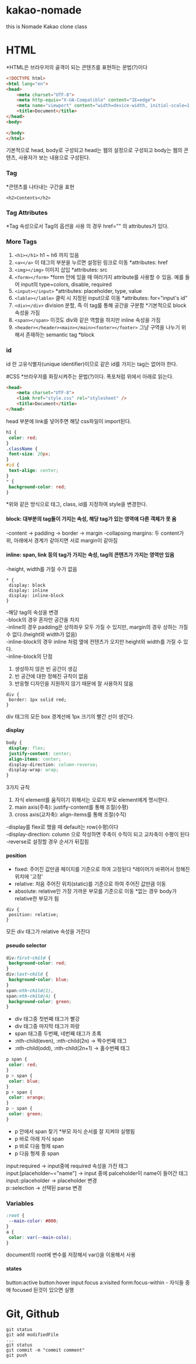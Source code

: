 # kakao-nomade

 this is Nomade Kakao clone class

# HTML
*HTML은 브라우저의 골격이 되는 콘텐츠를 표현하는 문법(?)이다
```html
<!DOCTYPE html>
<html lang="en">
<head>
    <meta charset="UTF-8">
    <meta http-equiv="X-UA-Compatible" content="IE=edge">
    <meta name="viewport" content="width=device-width, initial-scale=1.0">
    <title>Document</title>
</head>
<body>
    
</body>
</html>
```
기본적으로 head, body로 구성되고 head는 웹의 설정으로 구성되고 body는 웹의 콘텐츠, 사용자가 보는 내용으로 구성된다.

### Tag
*콘텐츠를 나타내는 구간을 표현
```
<h2>Contents</h2>
```

### Tag Attributes
*Tag 속성으로서 Tag의 옵션을 사용
<a> 의 경우 href="" 의 attributes가 있다.
 
### More Tags
1. ```<h1></h1>``` h1 ~ h6 까지 있음
2. ```<a></a>``` 이 태그의 부분을 누르면 설정된 링크로 이동 *attributes: href
3. ```<img></img>``` 이미지 삽입 *attributes: src
4. ```<form></form>``` *form 안에 있을 때 여러가지 attribute를 사용할 수 있음. 예를 들어 input의 type=colors, disable, required
5. ```<input></input>``` *attributes: placeholder, type, value
6. ```<lable></lable>``` 클릭 시 지정된 input으로 이동 *attributes: for="input's id"
7. ```<div></div>``` division 분할, 즉 이 tag를 통해 공간을 구분함 *기본적으로 block 속성을 가짐
8. ```<span></span>``` 이것도 div와 같은 역할을 하지만 inline 속성을 가짐
9. ```<header></header><main></main><footer></footer>``` 그냥 구역을 나누기 위해서 존재하는 semantic tag *block

### id
id 란 고유식별자(unique identifier)이므로 같은 id를 가지는 tag는 없어야 한다.

#CSS
*브라우저를 화장시켜주는 문법(?)이다. 폭포처럼 위에서 아래로 읽는다.

```html
<head>
    <meta charset="UTF-8">
    <link href="style.css" rel="stylesheet" />
    <title>Document</title>
</head>
```
head 부분에 link를 넣어주면 해당 css파일이 import된다.

```css
h1 {
 color: red;
}
.className {
 font-size: 20px;
}
#id {
 text-align: center;
}
* {
 background-color: red;
}
```
*위와 같은 방식으로 태그, class, id를 지정하여 style을 변경한다.

#### block: 대부분의 tag들이 가지는 속성, 해당 tag가 있는 영역에 다른 객체가 못 옴
-content -> padding -> border -> margin
-collapsing margins: 두 content가 위, 아래에서 경계가 같아지면 서로 margin이 같아짐
#### inline: span, link 등의 tag가 가지는 속성, tag의 콘텐츠가 가지는 영역만 있음
-height, width를 가질 수가 없음

```
* {
 display: block
 display: inline
 display: inline-block
}
```
-해당 tag의 속성을 변경    
-block의 경우 혼자만 공간을 차지    
-inline의 경우 padding은 상하좌우 모두 가질 수 있지만, margin의 경우 상하는 가질 수 없다.(height와 width가 없음)    
-inline-block의 경우 inline 처럼 옆에 컨텐츠가 오지만 height와 width를 가질 수 있다.    
-inline-block의 단점    
 1. 생성하지 않은 빈 공간이 생김    
 2. 빈 공간에 대한 정해진 규칙이 없음     
 3. 반응형 디자인을 지원하지 않기 때문에 잘 사용하지 않음    

```
div {
 border: 1px solid red;
}
```
div 태그의 모든 box 경계선에 1px 크기의 빨간 선이 생긴다.

#### display

```css
body {
 display: flex;
 justify-content: center;
 align-items: center;
 display-direction: column-reverse;
 display-wrap: wrap;
}
```

3가지 규칙
1. 자식 element를 움직이기 위해서는 오로지 부모 element에게 명시한다.
2. main axis(주축): justify-content를 통해 조절(수평)
3. cross axis(교차축): align-items를 통해 조절(수직)

-display를 flex로 했을 때 default는 row(수평)이다    
-display-direction: column 으로 작성하면 주축이 수직이 되고 교차축이 수평이 된다
-reverse로 설정할 경우 순서가 뒤집힘

#### position    
- fixed: 주어진 값만큼 페이지를 기준으로 하여 고정된다 *레이어가 바뀌어서 정해진 위치에 '고정'
- relative: 처음 주어진 위치(static)를 기준으로 하여 주어진 값만큼 이동
- absolute: relative인 가장 가까운 부모를 기준으로 이동 *없는 경우 body가 relative한 부모가 됨

```
div {
 position: relative;
}
```
모든 div 태그가 relative 속성을 가진다

#### pseudo selector

```css
div:first-child {
 background-color: red;
}
div:last-child {
 background-color: blue;
}
span:nth-child(2),
span:nth-child(4) {
 background-color: green;
}
```
- div 태그중 첫번째 태그가 빨강
- div 태그중 마지막 태그가 파랑
- span 태그중 두번째, 네번째 태그가 초록
- :nth-child(even), :nth-child(2n) -> 짝수번째 태그
- :nth-child(odd), :nth-child(2n+1) -> 홀수번째 태그

```css
p span {
 color: red;
}
p > span {
 color: blue;
}
p + span {
 color: orange;
}
p ~ span {
 color: green;
}
```
- p 안에서 span 찾기 *부모 자식 순서를 잘 지켜야 실행됨
- p 바로 아래 자식 span
- p 바로 다음 형제 span
- p 다음 형제 중 span

input:required -> input중에 required 속성을 가진 태그    
input:[placeholder~="name"] -> input 중에 palceholder이 name이 들어간 태그     
input::placeholder -> placeholder 변경    
p::selection -> 선택된 parse 변경    

### Variables
```css
:root {
 --main-color: #000;
}
a {
 color: var(--main-colo);
}
```
document의 root에 변수를 저장해서 var()을 이용해서 사용

#### states
button:active
button:hover
input:focus
a:visited
form:focus-within - 자식들 중에 focused 된것이 있으면 실행

# Git, Github
```
git status
git add modifiedFile
...
git status
git commit -m "commit comment"
git push
```
